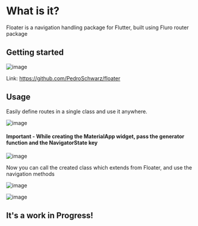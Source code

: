 # What is it?
Floater is a navigation handling package for Flutter, built using Fluro router package

## Getting started
![image](https://user-images.githubusercontent.com/13781127/143781048-81d04b3d-136b-4161-acbb-83a0ec615bd1.png)

Link: https://github.com/PedroSchwarz/floater

## Usage
Easily define routes in a single class and use it anywhere.

![image](https://user-images.githubusercontent.com/13781127/143780897-5dacdc29-a957-48be-8270-5e87b41ef0ba.png)

#### Important - While creating the MaterialApp widget, pass the generator function and the NavigatorState key

![image](https://user-images.githubusercontent.com/13781127/143780978-c84e4160-4b88-4d77-839a-7cb336fde05e.png)

Now you can call the created class which extends from Floater, and use the navigation methods

![image](https://user-images.githubusercontent.com/13781127/143781121-3d33b76d-7cb9-46cb-ad6c-730cb1b9d251.png)

![image](https://user-images.githubusercontent.com/13781127/143781143-1574ba23-79ed-403d-b7bc-fd89d1902494.png)

## It's a work in Progress!
